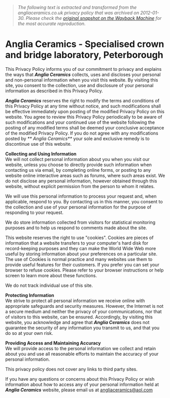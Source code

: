 > *The following text is extracted and transformed from the angliaceramics.co.uk privacy policy that was archived on 2012-01-30. Please check the [original snapshot on the Wayback Machine](https://web.archive.org/web/20120130022729id_/http%3A//www.angliaceramics.co.uk/privacy.htm) for the most accurate reproduction.*

# Anglia Ceramics - Specialised crown and bridge laboratory, Peterborough

This Privacy Policy informs you of our commitment to privacy and explains the ways that _**Anglia Ceramics**_ collects, uses and discloses your personal and non-personal information when you visit this website. By visiting this site, you consent to the collection, use and disclosure of your personal information as described in this Privacy Policy. 

_**Anglia Ceramics**_ reserves the right to modify the terms and conditions of this Privacy Policy at any time without notice, and such modifications shall be effective immediately upon posting of the modified Privacy Policy on this website. You agree to review this Privacy Policy periodically to be aware of such modifications and your continued use of the website following the posting of any modified terms shall be deemed your conclusive acceptance of the modified Privacy Policy. If you do not agree with any modifications posted by _** Anglia Ceramics**_ your sole and exclusive remedy is to discontinue use of this website. 

**Collecting and Using Information**  
We will not collect personal information about you when you visit our website, unless you choose to directly provide such information when contacting us via email, by completing online forms, or posting to any website online interactive areas such as forums, where such areas exist. We do not disclose any personal information, however obtained through this website, without explicit permission from the person to whom it relates. 

We will use this personal information to process your request and, when applicable, respond to you. By contacting us in this manner, you consent to the collection and use of your personal information for the purpose of responding to your request. 

We do store information collected from visitors for statistical monitoring purposes and to help us respond to comments made about the site. 

This website reserves the right to use "cookies". Cookies are pieces of information that a website transfers to your computer's hard disk for record-keeping purposes and they can make the World Wide Web more useful by storing information about your preferences on a particular site. The use of Cookies is normal practice and many websites use them to provide useful features for their customers. If you prefer you can set your browser to refuse cookies. Please refer to your browser instructions or help screen to learn more about these functions. 

We do not track individual use of this site. 

**Protecting Information**  
We strive to protect all personal information we receive online with appropriate safeguards and security measures. However, the Internet is not a secure medium and neither the privacy of your communications, nor that of visitors to this website, can be ensured. Accordingly, by visiting this website, you acknowledge and agree that _**Anglia Ceramics**_ does not guarantee the security of any information you transmit to us, and that you do so at your own risk. 

**Providing Access and Maintaining Accuracy**  
We will provide access to the personal information we collect and retain about you and use all reasonable efforts to maintain the accuracy of your personal information. 

This privacy policy does not cover any links to third party sites. 

If you have any questions or concerns about this Privacy Policy or wish information about how to access any of your personal information held at _**Anglia Ceramics**_ website, please email us at [ angliaceramics@aol.com](mailto:angliaceramics@aol.com)   
 
